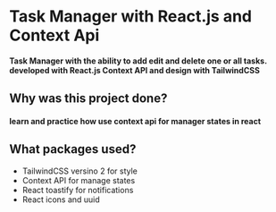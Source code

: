 # Task Manager with React.js and Context Api

<h4> Task Manager with the ability to add edit and delete one or all tasks. developed with React.js Context API and design with TailwindCSS  </h4>

## Why was this project done?
#### learn and practice how use context api for manager states in react

## What packages used?
<ul>
  <li> TailwindCSS versino 2 for style </li>
  <li> Context API for manage states </li>
  <li> React toastify for notifications </li>
  <li> React icons and uuid  </li>
</ul>
